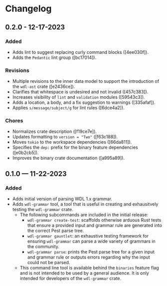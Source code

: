 # Changelog

## 0.2.0 - 12-17-2023

### Added

* Adds lint to suggest replacing curly command blocks ([4ee030f]).
* Adds the `Pedantic` lint group ([bc17014]).

### Revisions

* Multiple revisions to the inner data model to support the introduction of the
  `wdl-ast` crate ([e2436ce]).
* Clarifies that whitespace is undesired and not invalid ([457c383]).
* Increases visibility of `lint` and `validation` modules ([59543c3]).
* Adds a location, a body, and a fix suggestion to warnings ([335afaf]).
* Applies `s/message/subject/g` for lint rules ([6dce4a2]).

### Chores

* Normalizes crate description ([f19ce7e]).
* Updates formatting to `version = "Two"` ([f63c188]).
* Moves `tokio` to the workspace dependencies ([66da811]).
* Specifies the `dep:` prefix for the binary feature dependencies ([e0b2cb5]).
* Improves the binary crate documentation ([a995a89]).

## 0.1.0 — 11-22-2023

### Added

* Adds initial version of parsing WDL 1.x grammar.
* Adds `wdl-grammar` tool, a tool that is useful in creating and exhausitvely
  testing the `wdl-grammar` crate.
    * The following subcommands are included in the initial release:
        * `wdl-grammar create-test`: scaffolds otherwise arduous Rust tests that
        ensure a provided input and grammar rule are generated into the correct
        Pest parse tree.
        * `wdl-grammar gauntlet`: an exhaustive testing framework for ensuring
        `wdl-grammar` can parse a wide variety of grammars in the community.
        * `wdl-grammar parse`: prints the Pest parse tree for a given input and
        grammar rule or outputs errors regarding why the input could not be
        parsed.
    * This command line tool is available behind the `binaries` feature flag and
      is not intended to be used by a general audience. It is only intended for
      developers of the `wdl-grammar` crate.
